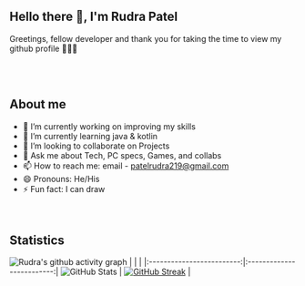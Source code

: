 ##  Hello there 👋, I'm Rudra Patel

Greetings, fellow developer and thank you for taking the time to view my github profile  🫶🏻🥹

<br  /><br  />

## About me

- 🔭 I’m currently working on improving my skills
- 🌱 I’m currently learning java & kotlin 
- 👯 I’m looking to collaborate on Projects
- 💬 Ask me about Tech, PC specs, Games, and collabs 
- 📫 How to reach me: email - patelrudra219@gmail.com
- 😄 Pronouns: He/His
- ⚡ Fun fact: I can draw
<br  /><br  /><br  />


## Statistics

![Rudra's github activity graph](https://activity-graph.herokuapp.com/graph?username=Rudra2198&theme=gotham)
|      |      |
|:-------------------------:|:-------------------------:|
![GitHub Stats](https://github-readme-stats.vercel.app/api?username=Rudra2198&theme=tokyonight) | [![GitHub Streak](http://github-readme-streak-stats.herokuapp.com?user=Rudra2198&theme=tokyonight)](https://git.io/streak-stats) |
